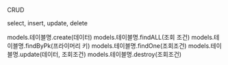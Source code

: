 CRUD

select, insert, update, delete

models.테이블명.create(데이터)
models.테이블명.findALL(조회 조건)
models.테이블명.findByPk(프라이머리 키)
models.테이블명.findOne(조회조건)
models.테이블명.update(데이터, 조회조건)
models.테이블명.destroy(조회조건)